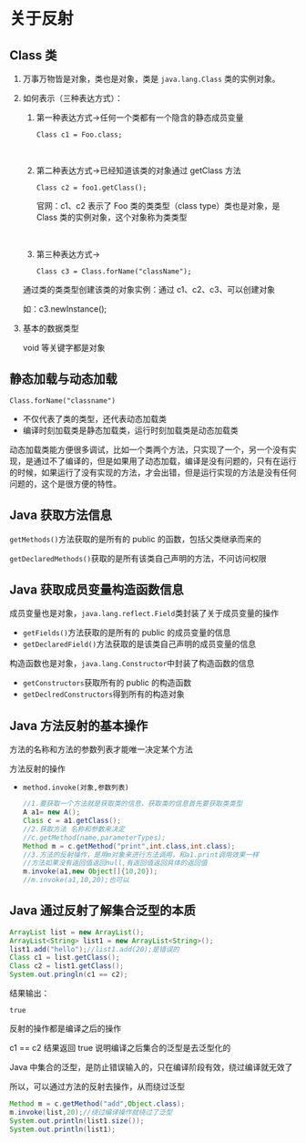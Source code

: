 # 关于反射

## Class 类

1. 万事万物皆是对象，类也是对象，类是 `java.lang.Class` 类的实例对象。

2. 如何表示（三种表达方式）：

   1. 第一种表达方式->任何一个类都有一个隐含的静态成员变量

      `Class c1 = Foo.class;`

      ​

   2. 第二种表达方式->已经知道该类的对象通过 getClass 方法

      `Class c2 = foo1.getClass();`

      官网：c1、c2 表示了 Foo 类的类类型（class type）类也是对象，是 Class 类的实例对象，这个对象称为类类型

      ​

   3. 第三种表达方式->

      `Class c3 = Class.forName("className");`

   通过类的类类型创建该类的对象实例：通过 c1、c2、c3、可以创建对象

   如：c3.newInstance();

3. 基本的数据类型

   void 等关键字都是对象

## 静态加载与动态加载

`Class.forName("classname")`

- 不仅代表了类的类型，还代表动态加载类
- 编译时刻加载类是静态加载类，运行时刻加载类是动态加载类

动态加载类能方便很多调试，比如一个类两个方法，只实现了一个，另一个没有实现，是通过不了编译的，但是如果用了动态加载，编译是没有问题的，只有在运行的时候，如果运行了没有实现的方法，才会出错，但是运行实现的方法是没有任何问题的，这个是很方便的特性。

## Java 获取方法信息

`getMethods()`方法获取的是所有的 public 的函数，包括父类继承而来的

`getDeclaredMethods()`获取的是所有该类自己声明的方法，不问访问权限

## Java 获取成员变量构造函数信息

成员变量也是对象，`java.lang.reflect.Field`类封装了关于成员变量的操作

- `getFields()`方法获取的是所有的 public 的成员变量的信息
- `getDeclaredField()`方法获取的是该类自己声明的成员变量的信息

构造函数也是对象，`java.lang.Constructor`中封装了构造函数的信息

- `getConstructors`获取所有的 public 的构造函数
- `getDeclredConstructors`得到所有的构造对象

## Java 方法反射的基本操作

方法的名称和方法的参数列表才能唯一决定某个方法

方法反射的操作

- `method.invoke(对象,参数列表)`

  ```java
  //1.要获取一个方法就是获取类的信息，获取类的信息首先要获取类类型
  A a1= new A();
  Class c = a1.getClass();
  //2.获取方法 名称和参数来决定
  //c.getMethod(name,parameterTypes);
  Method m = c.getMethod("print",int.class,int.class);
  //3.方法的反射操作，是用m对象来进行方法调用，和a1.print调用效果一样
  //方法如果没有返回值返回null,有返回值返回具体的返回值
  m.invoke(a1,new Object[]{10,20});
  //m.invoke(a1,10,20);也可以
  ```

## Java 通过反射了解集合泛型的本质

```java
ArrayList list = new ArrayList();
ArrayList<String> list1 = new ArrayList<String>();
list1.add("hello");//list1.add(20);是错误的
Class c1 = list.getClass();
Class c2 = list1.getClass();
System.out.pringln(c1 == c2);
```

结果输出：

`true`

反射的操作都是编译之后的操作

c1 == c2 结果返回 true 说明编译之后集合的泛型是去泛型化的

Java 中集合的泛型，是防止错误输入的，只在编译阶段有效，绕过编译就无效了

所以，可以通过方法的反射去操作，从而绕过泛型

```java
Method m = c.getMethod("add",Object.class);
m.invoke(list,20);//绕过编译操作就绕过了泛型
System.out.println(list1.size());
System.out.println(list1);
```

